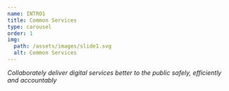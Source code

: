 ```yaml
---
name: INTRO1
title: Common Services
type: carousel
order: 1
img:
  path: /assets/images/slide1.svg
  alt: Common Services
---
```

*Collaborately deliver digital services better to the public safely, efficiently and accountably*
